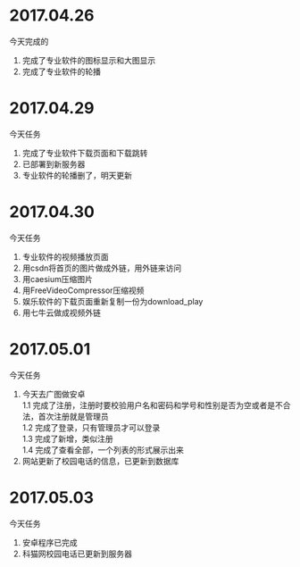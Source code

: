 # 2017.04.26
今天完成的  
1. 完成了专业软件的图标显示和大图显示  
1. 完成了专业软件的轮播  
# 2017.04.29
今天任务
1. 完成了专业软件下载页面和下载跳转  
1. 已部署到新服务器  
1. 专业软件的轮播删了，明天更新
# 2017.04.30
今天任务
1. 专业软件的视频播放页面  
1. 用csdn将首页的图片做成外链，用外链来访问  
1. 用caesium压缩图片  
1. 用FreeVideoCompressor压缩视频  
1. 娱乐软件的下载页面重新复制一份为download_play
1. 用七牛云做成视频外链
# 2017.05.01
今天任务
1. 今天去广图做安卓  
  1.1 完成了注册，注册时要校验用户名和密码和学号和性别是否为空或者是不合法，首次注册就是管理员  
  1.2 完成了登录，只有管理员才可以登录  
  1.3 完成了新增，类似注册  
  1.4 完成了查看全部，一个列表的形式展示出来  
2. 网站更新了校园电话的信息，已更新到数据库  
# 2017.05.03
今天任务
1. 安卓程序已完成
2. 科猫网校园电话已更新到服务器
